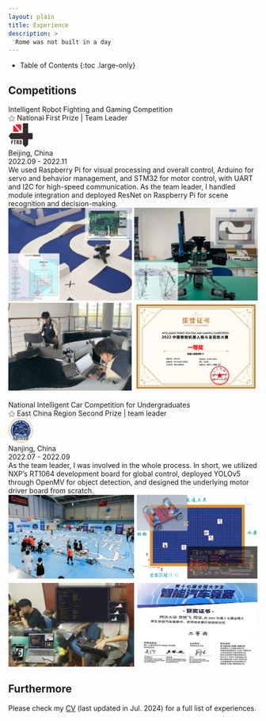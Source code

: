 ```yaml
---
layout: plain
title: Experience
description: >
  Rome was not built in a day
---
```



<!--************************************************************************************************-->

- Table of Contents
{:toc .large-only}

<!--************************************************************************************************-->

## Competitions

<!-- AI ROBOT -->
<div class="competition-table">
    <div class="competition-title">
        <span class="competition-bold-title">Intelligent Robot Fighting and Gaming Competition</span>
        <br>
        <span class="competition-bold-light">⚝ National First Prize | Team Leader</span>
        <br>
    </div>
    <div class="competition-logo" >
        <img src="/assets/icons/game-firb.png" alt="firb-logo" style="height: 50px; width: 50px;">
    </div>
    <div class="competition-info" >
        <span class="competition-bold-italic">Beijing, China</span>
        <br>
        <span class="competition-bold-italic">2022.09 - 2022.11</span>
    </div>
</div>
<div class="competition-description">
    <span>
    We used Raspberry Pi for visual processing and overall control, Arduino for servo and behavior management, and STM32 for motor control, with UART and I2C for high-speed communication. As the team leader, I handled module integration and deployed ResNet on Raspberry Pi for scene recognition and decision-making.
    </span>
</div>
<div class="competition-image-container">
    <img src="/assets/competitions/airobot.png" alt="game-ai-robot-img">
</div>

<!-- MID -->
<br>

<!-- SMART CAR -->
<div class="competition-table">
    <div class="competition-title">
        <span class="competition-bold-title">National Intelligent Car Competition for Undergraduates</span>
        <br>
        <span class="competition-bold-light">⚝ East China Region Second Prize | team leader</span>
        <br>
    </div>
    <div class="competition-logo" >
        <img src="/assets/icons/game-smartcarrace.png" alt="firb-logo" style="height: 50px; width: 50px;">
    </div>
    <div class="competition-info" >
        <span class="competition-bold-italic">Nanjing, China</span>
        <br>
        <span class="competition-bold-italic">2022.07 - 2022.09</span>
    </div>
</div>
<div class="competition-description">
    <span>
  As the team leader, I was involved in the whole process. In short, we utilized NXP’s RT1064 development board for global control, deployed YOLOv5 through OpenMV for object detection, and designed the underlying motor driver board from scratch.
    </span>
</div>
<div class="competition-image-container">
    <img src="/assets/competitions/smartcar.png" alt="game-smart-car-img">
</div>



## Furthermore
Please check my [CV](https://drive.google.com/file/d/1RSJqJjzW-AM4KpqON2NGr2eTAeeCnpWI/view?usp=drive_link) (last updated in Jul. 2024) for a full list of experiences.

<!-- Please check my [CV](/assets//zhefei/cv.pdf) for a full list of experiences. -->
<!-- <p>
<iframe src="/assets//zhefei/cv.pdf" width="100%" height="500px">
    This browser does not support PDFs. Please download the PDF to view it: <a href="/assets//zhefei/cv.pdf">Download PDF</a>.
</iframe> 
-->
